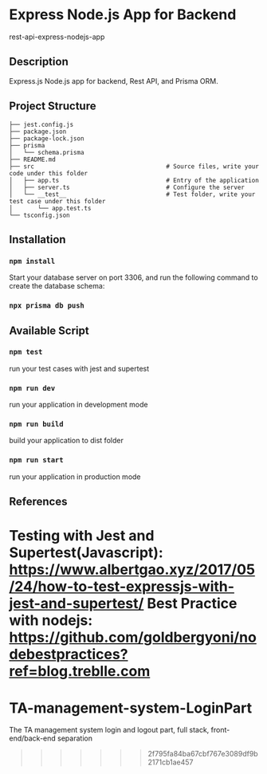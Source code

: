# Express Node.js App for Backend

rest-api-express-nodejs-app

## Description

Express.js Node.js app for backend, Rest API, and Prisma ORM.

## Project Structure

```
├── jest.config.js
├── package.json
├── package-lock.json
├── prisma
│   └── schema.prisma
├── README.md
├── src                                     # Source files, write your code under this folder
│   ├── app.ts                              # Entry of the application
│   ├── server.ts                           # Configure the server
│   └── __test__                            # Test folder, write your test case under this folder
│       └── app.test.ts
└── tsconfig.json
```

## Installation

### `npm install`

Start your database server on port 3306, and run the following command to create the database schema:

### `npx prisma db push`

## Available Script

### `npm test`

run your test cases with jest and supertest

### `npm run dev`

run your application in development mode

### `npm run build`

build your application to dist folder

### `npm run start`

run your application in production mode

## References

Testing with Jest and Supertest(Javascript): https://www.albertgao.xyz/2017/05/24/how-to-test-expressjs-with-jest-and-supertest/
Best Practice with nodejs: https://github.com/goldbergyoni/nodebestpractices?ref=blog.treblle.com
=======

# TA-management-system-LoginPart

The TA management system login and logout part, full stack, front-end/back-end separation

> > > > > > > 2f795fa84ba67cbf767e3089df9b2171cb1ae457
